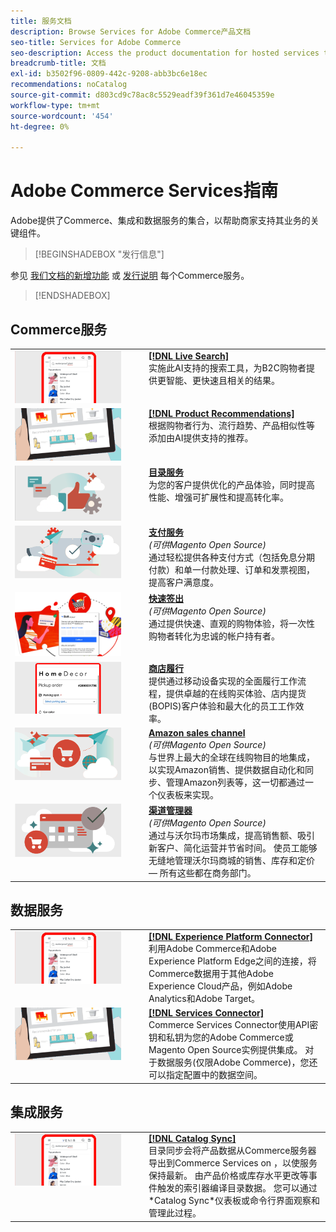 ```yaml
---
title: 服务文档
description: Browse Services for Adobe Commerce产品文档
seo-title: Services for Adobe Commerce
seo-description: Access the product documentation for hosted services that help Adobe Commerce and Magento Open Source merchants support key components of their business.
breadcrumb-title: 文档
exl-id: b3502f96-0809-442c-9208-abb3bc6e18ec
recommendations: noCatalog
source-git-commit: d803cd9c78ac8c5529eadf39f361d7e46045359e
workflow-type: tm+mt
source-wordcount: '454'
ht-degree: 0%

---
```


# Adobe Commerce Services指南

Adobe提供了Commerce、集成和数据服务的集合，以帮助商家支持其业务的关键组件。

>[!BEGINSHADEBOX &quot;发行信息&quot;]

参见 [我们文档的新增功能](whats-new.md) 或 [发行说明](release-notes-all.md) 每个Commerce服务。

>[!ENDSHADEBOX]

## Commerce服务

<table>
<tr>
  <td valign="top" width="200">
      <img alt="[!DNL Live Search]" src="assets/live-search.png" width="170px"/></td>
   <td valign="top"><a href="https://experienceleague.adobe.com/docs/commerce-merchant-services/live-search/overview.html"><strong>[!DNL Live Search]</strong></a>  
    <div>实施此AI支持的搜索工具，为B2C购物者提供更智能、更快速且相关的结果。</div>
  </td>
   </tr>
<tr>
   <td valign="top" width="200">
       <img alt="[!UICONTROL Product Recommendations]" src="assets/product-recs.png" width="170px"/></td>
   <td valign="top">
   <a href="https://experienceleague.adobe.com/docs/commerce-merchant-services/product-recommendations/overview.html"><strong>[!DNL Product Recommendations]</strong></a>
    <div>根据购物者行为、流行趋势、产品相似性等添加由AI提供支持的推荐。</div>
  </td>
   </tr>
<tr>
    <td valign="top" width="200px">
       <img alt="目录服务" src="assets/catalog-service.png" width="170px"></td>
   <td valign="top"><a href="https://experienceleague.adobe.com/docs/commerce-merchant-services/catalog-service/guide-overview.html"> <strong>目录服务</strong></a> <br>
    <div>为您的客户提供优化的产品体验，同时提高性能、增强可扩展性和提高转化率。</div>
  </td>
   </tr>
<tr>
  <td valign="top" width="200px">
    <img alt="支付服务" src="assets/payment-services.png" width="170px"/></td>
   <td valign="top"><a href="https://experienceleague.adobe.com/docs/commerce-merchant-services/payment-services/guide-overview.html"><strong>支付服务</strong></a>  <br><em>(可供Magento Open Source)</em>
    <div>通过轻松提供各种支付方式（包括免息分期付款）和单一付款处理、订单和发票视图，提高客户满意度。</div>
  </td>
    </tr>
<tr>
  <td valign="top" width="200px">
    <img alt="快速签出" src="assets/quick-checkout.png" width="170px"/></td>
   <td valign="top"><a href="https://experienceleague.adobe.com/docs/commerce-merchant-services/quick-checkout/overview.html"><strong>快速签出</strong></a>  <br><em>(可供Magento Open Source)</em>
    <div>通过提供快速、直观的购物体验，将一次性购物者转化为忠诚的帐户持有者。</div>
  </td>
    </tr>
<tr>
    <td valign="top" width="200px">
       <img alt="商店履行" src="assets/store-fulfillment-landing-graphic.png" width="170px"/></td>
   <td valign="top"><a href="https://experienceleague.adobe.com/docs/commerce-merchant-services/store-fulfillment/guide-overview.html"> <strong>商店履行</strong></a></br>
    <div>提供通过移动设备实现的全面履行工作流程，提供卓越的在线购买体验、店内提货(BOPIS)客户体验和最大化的员工工作效率。</div>
  </td>
   </tr>
<tr>
    <td valign="top" width="200px">
       <img alt="AmazonSales Channel" src="assets/amazon-channel.png" width="170px"></td>
   <td valign="top"><a href="https://experienceleague.adobe.com/docs/commerce-channels/amazon/guide-overview.html"> <strong>Amazon sales channel</strong></a> <br><em>(可供Magento Open Source)</em>
    <div>与世界上最大的全球在线购物目的地集成，以实现Amazon销售、提供数据自动化和同步、管理Amazon列表等，这一切都通过一个仪表板来实现。</div>
  </td>
   </tr>
<tr>
    <td valign="top">
       <img alt="[!DNL Channel Manager]" src="assets/channel-manager.png" width="170px"></td>
   <td valign="top"><a href="https://experienceleague.adobe.com/docs/commerce-channels/channel-manager/guide-overview.html"> <strong>渠道管理器</strong></a> <br><em>(可供Magento Open Source)</em>
    <div>通过与沃尔玛市场集成，提高销售额、吸引新客户、简化运营并节省时间。 使员工能够无缝地管理沃尔玛商城的销售、库存和定价 — 所有这些都在商务部门。</div>
  </td>
   </tr>
</table>

## 数据服务

<table>
<tr>
  <td valign="top" width="200">
      <img alt="[!DNL Experience Platform Connector]" src="assets/live-search.png" width="170px"/></td>
   <td valign="top"><a href="https://experienceleague.adobe.com/docs/commerce-merchant-services/experience-platform-connector/overview.html"><strong>[!DNL Experience Platform Connector]</strong></a>  
    <div>利用Adobe Commerce和Adobe Experience Platform Edge之间的连接，将Commerce数据用于其他Adobe Experience Cloud产品，例如Adobe Analytics和Adobe Target。</div>
  </td>
   </tr>
<tr>
   <td valign="top" width="200">
       <img alt="[!UICONTROL Services Connector]" src="assets/product-recs.png" width="170px"/></td>
   <td valign="top">
   <a href="https://experienceleague.adobe.com/docs/commerce-merchant-services/user-guides/integration-services/saas.html"><strong>[!DNL Services Connector]</strong></a>
    <div>Commerce Services Connector使用API密钥和私钥为您的Adobe Commerce或Magento Open Source实例提供集成。 对于数据服务(仅限Adobe Commerce)，您还可以指定配置中的数据空间。</div>
  </td>
   </tr>
</table>

## 集成服务

<table>
<tr>
   <td valign="top" width="200">
      <img alt="[!DNL Catalog Sync]" src="assets/live-search.png" width="170px"/></td>
   <td valign="top"><a href="https://experienceleague.adobe.com/docs/commerce-merchant-services/user-guides/data-services/catalog-sync.html"><strong>[!DNL Catalog Sync]</strong></a>  
    <div>目录同步会将产品数据从Commerce服务器导出到Commerce Services on ，以使服务保持最新。 由产品价格或库存水平更改等事件触发的索引器编译目录数据。 您可以通过*Catalog Sync*仪表板或命令行界面观察和管理此过程。</div>
  </td>
</tr>
</table>
